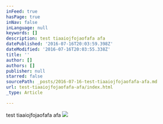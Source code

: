 ```yaml
---
inFeed: true
hasPage: true
inNav: false
inLanguage: null
keywords: []
description: test tiaaiojfojaofafa afa
datePublished: '2016-07-16T20:03:59.398Z'
dateModified: '2016-07-16T20:03:55.338Z'
title: ''
author: []
authors: []
publisher: null
starred: false
sourcePath: _posts/2016-07-16-test-tiaaiojfojaofafa-afa.md
url: test-tiaaiojfojaofafa-afa/index.html
_type: Article

---
```

test tiaaiojfojaofafa afa
![](https://the-grid-user-content.s3-us-west-2.amazonaws.com/8e704ea8-3cc7-4b64-9f01-75f2e2e500f2.jpg)